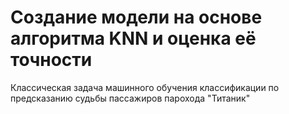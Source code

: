 # Создание модели на основе алгоритма KNN и оценка её точности
Классическая задача машинного обучения классификации по предсказанию судьбы пассажиров парохода "Титаник"
